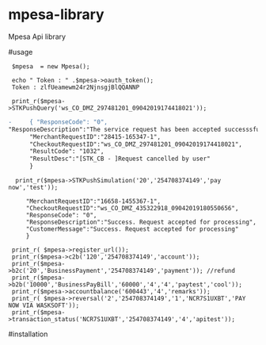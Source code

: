 # mpesa-library
Mpesa Api library 

#usage
    

     $mpesa  = new Mpesa();
     
     echo " Token : " .$mpesa->oauth_token();  
     Token : zlfUeamewm24r2NjnsgjBlQQANNP
    
     print_r($mpesa->STKPushQuery('ws_CO_DMZ_297481201_09042019174418021'));    
```diff -
-     { "ResponseCode": "0", 
"ResponseDescription":"The service request has been accepted successsfully", 
      "MerchantRequestID":"28415-165347-1",
      "CheckoutRequestID":"ws_CO_DMZ_297481201_09042019174418021",
      "ResultCode": "1032", 
      "ResultDesc":"[STK_CB - ]Request cancelled by user" 
      }
```
      print_r($mpesa->STKPushSimulation('20','254708374149','pay now','test'));
```json{ 
     "MerchantRequestID":"16658-1455367-1", 
     "CheckoutRequestID":"ws_CO_DMZ_435322918_09042019180550656", 
     "ResponseCode": "0",        
     "ResponseDescription":"Success. Request accepted for processing", 
     "CustomerMessage":"Success. Request accepted for processing"
     }
 ```
     print_r( $mpesa->register_url());                             
     print_r($mpesa->c2b('120','254708374149','account'));
     print_r($mpesa->b2c('20','BusinessPayment','254708374149','payment')); //refund
     print_r($mpesa->b2b('10000','BusinessPayBill','60000','4','4','paytest','cool'));
     print_r($mpesa->accountbalance('600443','4','remarks'));
     print_r( $mpesa->reversal('2','254708374149','1','NCR7S1UXBT','PAY NOW VIA WASKSOFT'));
     print_r($mpesa->transaction_status('NCR7S1UXBT','254708374149','4','apitest'));
  
#installation  

